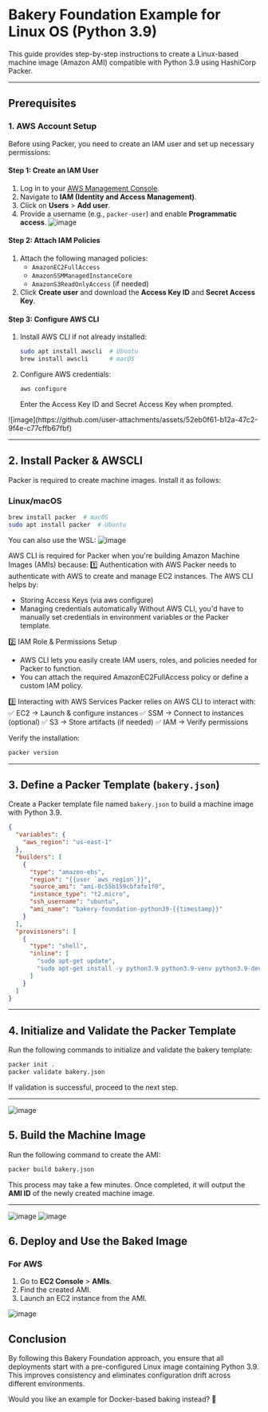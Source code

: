 # Bakery Foundation Example for Linux OS (Python 3.9)

This guide provides step-by-step instructions to create a Linux-based machine image (Amazon AMI) compatible with Python 3.9 using HashiCorp Packer.

---

## Prerequisites

### 1. AWS Account Setup
Before using Packer, you need to create an IAM user and set up necessary permissions:

#### **Step 1: Create an IAM User**
1. Log in to your [AWS Management Console](https://aws.amazon.com/console/).
2. Navigate to **IAM (Identity and Access Management)**.
3. Click on **Users** > **Add user**.
4. Provide a username (e.g., `packer-user`) and enable **Programmatic access**.
   <Screenshot>
![image](https://github.com/user-attachments/assets/cb5e90d7-be6f-400d-8903-07d774f11516)


#### **Step 2: Attach IAM Policies**
1. Attach the following managed policies:
   - `AmazonEC2FullAccess`
   - `AmazonSSMManagedInstanceCore`
   - `AmazonS3ReadOnlyAccess` (if needed)
2. Click **Create user** and download the **Access Key ID** and **Secret Access Key**.

#### **Step 3: Configure AWS CLI**
1. Install AWS CLI if not already installed:
   ```sh
   sudo apt install awscli  # Ubuntu
   brew install awscli      # macOS
   ```
2. Configure AWS credentials:
   ```sh
   aws configure
   ```
   Enter the Access Key ID and Secret Access Key when prompted.
<Screenshot>
![image](https://github.com/user-attachments/assets/52eb0f61-b12a-47c2-9f4e-c77cffb67fbf)

---

## 2. Install Packer & AWSCLI 

Packer is required to create machine images. Install it as follows:

### **Linux/macOS**
```sh
brew install packer  # macOS
sudo apt install packer  # Ubuntu
```

You can also use the WSL:
![image](https://github.com/user-attachments/assets/12f7cb9c-7add-4e72-a1f9-968719b8de1c)

AWS CLI is required for Packer when you're building Amazon Machine Images (AMIs) because:
1️⃣ Authentication with AWS
Packer needs to authenticate with AWS to create and manage EC2 instances. The AWS CLI helps by:

- Storing Access Keys (via aws configure)
- Managing credentials automatically
Without AWS CLI, you'd have to manually set credentials in environment variables or the Packer template.

2️⃣ IAM Role & Permissions Setup
- AWS CLI lets you easily create IAM users, roles, and policies needed for Packer to function.
- You can attach the required AmazonEC2FullAccess policy or define a custom IAM policy.
  
3️⃣ Interacting with AWS Services
Packer relies on AWS CLI to interact with:
✅ EC2 → Launch & configure instances
✅ SSM → Connect to instances (optional)
✅ S3 → Store artifacts (if needed)
✅ IAM → Verify permissions

Verify the installation:
```sh
packer version
```

---

## 3. Define a Packer Template (`bakery.json`)

Create a Packer template file named `bakery.json` to build a machine image with Python 3.9.

```json
{
  "variables": {
    "aws_region": "us-east-1"
  },
  "builders": [
    {
      "type": "amazon-ebs",
      "region": "{{user `aws_region`}}",
      "source_ami": "ami-0c55b159cbfafe1f0",
      "instance_type": "t2.micro",
      "ssh_username": "ubuntu",
      "ami_name": "bakery-foundation-python39-{{timestamp}}"
    }
  ],
  "provisioners": [
    {
      "type": "shell",
      "inline": [
        "sudo apt-get update",
        "sudo apt-get install -y python3.9 python3.9-venv python3.9-dev"
      ]
    }
  ]
}
```

---

## 4. Initialize and Validate the Packer Template

Run the following commands to initialize and validate the bakery template:

```sh
packer init .
packer validate bakery.json
```

If validation is successful, proceed to the next step.

---
![image](https://github.com/user-attachments/assets/3f1bae49-f3bc-4361-87ee-12f344320191)


## 5. Build the Machine Image

Run the following command to create the AMI:

```sh
packer build bakery.json
```

This process may take a few minutes. Once completed, it will output the **AMI ID** of the newly created machine image.

---
![image](https://github.com/user-attachments/assets/64f9526b-8112-43cb-9868-17fc0aa486cc)
![image](https://github.com/user-attachments/assets/0e8b9f8c-9aac-46a5-b694-c6cb5cc96d99)


## 6. Deploy and Use the Baked Image

### **For AWS**
1. Go to **EC2 Console** > **AMIs**.
2. Find the created AMI.
3. Launch an EC2 instance from the AMI.

![image](https://github.com/user-attachments/assets/83ad6b03-d072-4b38-af5c-ef69db480332)



## Conclusion

By following this Bakery Foundation approach, you ensure that all deployments start with a pre-configured Linux image containing Python 3.9. This improves consistency and eliminates configuration drift across different environments.

Would you like an example for Docker-based baking instead? 🚀

